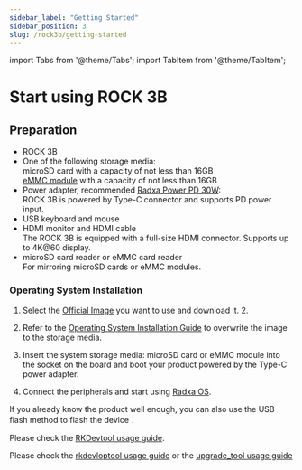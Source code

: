 ```yaml
---
sidebar_label: "Getting Started"
sidebar_position: 3
slug: /rock3b/getting-started
---
```


import Tabs from '@theme/Tabs';
import TabItem from '@theme/TabItem';

# Start using ROCK 3B

## Preparation

- ROCK 3B
- One of the following storage media:  
   microSD card with a capacity of not less than 16GB  
   [eMMC module](/accessories/emmc_module) with a capacity of not less than 16GB
- Power adapter, recommended [Radxa Power PD 30W](/accessories/pd_30w):  
   ROCK 3B is powered by Type-C connector and supports PD power input.
- USB keyboard and mouse
- HDMI monitor and HDMI cable  
   The ROCK 3B is equipped with a full-size HDMI connector. Supports up to 4K@60 display.
- microSD card reader or eMMC card reader  
   For mirroring microSD cards or eMMC modules.

### Operating System Installation

1. Select the [Official Image](/rock3/images) you want to use and download it. 2.

2. Refer to the [Operating System Installation Guide](/general-tutorial/os-installation) to overwrite the image to the storage media.

3. Insert the system storage media: microSD card or eMMC module into the socket on the board and boot your product powered by the Type-C power adapter.

4. Connect the peripherals and start using [Radxa OS](/radxa-os).

If you already know the product well enough, you can also use the USB flash method to flash the device：

<Tabs>
<TabItems value="Windows">

Please check the [RKDevtool usage guide](/general-tutorial/rksdk/rkdevtool#write-file-to-device).

</TabItems>
<TabItems value="Linux/MacOS">

Please check the [rkdevloptool usage guide](/general-tutorial/rksdk/rkdeveloptool#usage-for-rkdeveloptool) or the [upgrade_tool usage guide](/general-tutorial/rksdk/upgrade_tool#usage-for-upgrade_tool)

</TabItems>
</Tabs>
